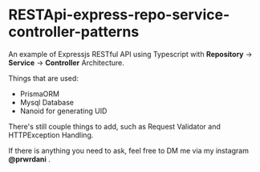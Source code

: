 # RESTApi-express-repo-service-controller-patterns
An example of Expressjs RESTful API using Typescript with **Repository** -> **Service** -> **Controller** Architecture.

Things that are used: 

 - PrismaORM
 - Mysql Database
 - Nanoid for generating UID
 
 There's still couple things to add, such as Request Validator and HTTPException Handling.
 
 If there is anything you need to ask, feel free to DM me via my instagram **@prwrdani** .
